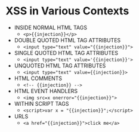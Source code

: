 # XSS in Various Contexts

- INSIDE NORMAL HTML TAGS
    - `<p>{{injection}}</p>`
- DOUBLE QUOTED HTML TAG ATTRIBUTES
    - `<input type="text" value="{{injection}}">`
- SINGLE QUOTED HTML TAG ATTRIBUTES
    - `<input type="text" value='{{injection}}'>`
- UNQUOTED HTML TAG ATTRIBUTES
    - `<input type="text" value={{injection}}>`
- HTML COMMENTS
    - `<!-- {{injection}} -->`
- HTML EVENT HANDLERS
    - `<img src=x onerror="{{injection}}">`
- WITHIN SCRIPT TAGS
    - `<script>var x = "{{injection}}";</script>`
- URLS
    - `<a href="{{injection}}">click me</a>`